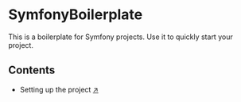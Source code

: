 # SymfonyBoilerplate

This is a boilerplate for Symfony projects. Use it to quickly start your project.

## Contents

- Setting up the project [↗](docs/01-setting-up-the-project.md)
